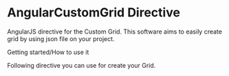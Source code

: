 # AngularCustomGrid Directive

AngularJS directive for the Custom Grid. This software aims to easily create grid by using json file on your project.

Getting started/How to use it

Following directive you can use for create your Grid.

<group-table-record resource='Customers_JSON.php'>
    <group-columns>
                <group-column title="Name" field="Name"></group-column>
                <group-column title="City" field="City"></group-column>
                <group-column title="Country" field="Country"></group-column>
        </group-columns>
        <group editor-inline></group>
</group-table-record>

